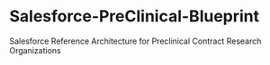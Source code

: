 # Salesforce-PreClinical-Blueprint
Salesforce Reference Architecture for Preclinical Contract Research Organizations 
